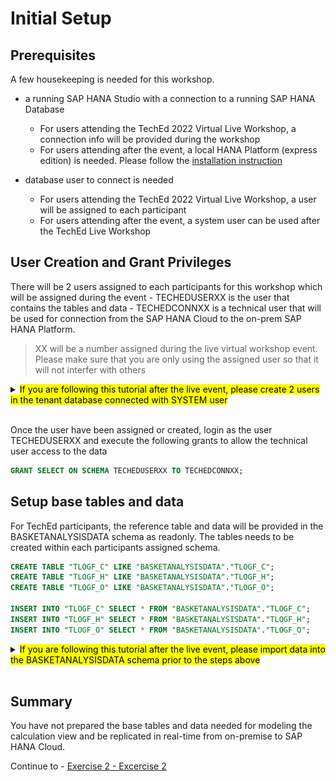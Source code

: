 # Initial Setup 

## Prerequisites
A few housekeeping is needed for this workshop.

- a running SAP HANA Studio with a connection to a running SAP HANA Database
  - For users attending the TechEd 2022 Virtual Live Workshop, a connection info will be provided during the workshop
  - For users attending after the event, a local HANA Platform (express edition) is needed. Please follow the [installation instruction](https://developers.sap.com/group.hxe-install-vm-xsa.html)
  
- database user to connect is needed 
  - For users attending the TechEd 2022 Virtual Live Workshop, a user will be assigned to each participant
  - For users attending after the event, a system user can be used after the TechEd Live Workshop

## User Creation and Grant Privileges

There will be 2 users assigned to each participants for this workshop which will be assigned during the event
    - TECHEDUSERXX is the user that contains the tables and data 
    - TECHEDCONNXX is a technical user that will be used for connection from the SAP HANA Cloud to the on-prem SAP HANA Platform. 

>XX will be a number assigned during the live virtual workshop event. Please make sure that you are only using the assigned user so that it will not interfer with others

<details><summary><mark>If you are following this tutorial after the live event, please create 2 users in the tenant database connected with SYSTEM user</mark></summary>
<p>

  ```SQL
  CREATE USER TECHEDUSERXX PASSWORD Welcome1234 NO FORCE_FIRST_PASSWORD_CHANGE;
  CREATE USER TECHEDCONNXX PASSWORD Welcome1234 NO FORCE_FIRST_PASSWORD_CHANGE;
  GRANT MODELING, MONITORING TO TECHEDUSERXX;
  ```

</p>
</details>
</br>

Once the user have been assigned or created, login as the user TECHEDUSERXX and execute the following grants to allow the technical user access to the data 

  ```SQL
  GRANT SELECT ON SCHEMA TECHEDUSERXX TO TECHEDCONNXX;
  ```

## Setup base tables and data

For TechEd participants, the reference table and data will be provided in the BASKETANALYSISDATA schema as readonly. The tables needs to be created within each participants assigned schema.

  ```SQL
  CREATE TABLE "TLOGF_C" LIKE "BASKETANALYSISDATA"."TLOGF_C";
  CREATE TABLE "TLOGF_H" LIKE "BASKETANALYSISDATA"."TLOGF_H";
  CREATE TABLE "TLOGF_O" LIKE "BASKETANALYSISDATA"."TLOGF_O";

  INSERT INTO "TLOGF_C" SELECT * FROM "BASKETANALYSISDATA"."TLOGF_C";
  INSERT INTO "TLOGF_H" SELECT * FROM "BASKETANALYSISDATA"."TLOGF_H";
  INSERT INTO "TLOGF_O" SELECT * FROM "BASKETANALYSISDATA"."TLOGF_O";
  ```

<details><summary><mark>If you are following this tutorial after the live event, please import data into the BASKETANALYSISDATA schema prior to the steps above</mark></summary>
<p>

<details><summary>Import tables and data using SAP HANA Studio</summary>
<p>

- In the File menu, choose "Import":

  ![import tables](./images/import.png)

- Select "Catalog Objects" and press "Next":

  ![select catalog objects](./images/selectCatalogObjects.png)

- Choose option "Import catalog objects from current client" and use the "Browse" button to navigate to the extracted folder that contains the folder "index". Select this folder.

  > Do not select the folder "index" itself but the folder containing it.

- select all three tables by clicking at them with the left mouse button

- choose "Add" to select them for import 

- press "Next"

- select the option to include data but keep the other options unselected:

  ![include data in import](./images/includeData.png)

- press "Finish"
The tables have now been imported with data.
</p>
</details>
</br>
<details><summary>Import tables and data using SAP HANA Database Explorer</summary>
<p>

- Open SAP HANA Database Explorer. The detail connection info will be given during TechEd Live Virtual Workshop

- As the database instance is not registered, you would need to register the connection info in the "Add Instance" dialog window

- Select "SAP HANA Database (Multitenant)" for the instance type

- Enter host info
- Use the TECHEDUSERXX user to connect

- Expand the connection and righ-click on "Catalog"

  - Choose "Import Catalog Objects":

    ![import catalog objects](./images/importCatalogObjects.png)


- Use the "Browse" button to select your local version of [BASKETANALYIS_TABLES_DatabaseExplorer](exercises/resources/BASKETANALYIS_TABLES_DatabaseExplorer.tar.gz")

    - Select "Include object data". You can ignore the other options

    - Start the import process by pressing "Import":

    ![import tables](./images/importTables.png)
The tables have now been imported with data.
</p>
</details>

</p>
</details>
</br>

## Summary

You have not prepared the base tables and data needed for modeling the calculation view and be replicated in real-time from on-premise to SAP HANA Cloud.

Continue to - [Exercise 2 - Excercise 2 ](/exercises/exercises/Exercise_2_SAP_HANA_STUDIO)